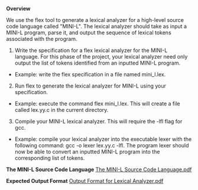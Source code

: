 **Overview**

We use the flex tool to generate a lexical analyzer for a high-level source code language called "MINI-L". The lexical analyzer should take as input a MINI-L program, parse it, and output the sequence of lexical tokens associated with the program.

1. Write the specification for a flex lexical analyzer for the MINI-L language. For this phase of the project, your lexical analyzer need only output the list of tokens identified from an inputted MINI-L program.
- Example: write the flex specification in a file named mini_l.lex.
2. Run flex to generate the lexical analyzer for MINI-L using your specification.
- Example: execute the command flex mini_l.lex. This will create a file called lex.yy.c in the current directory.
3. Compile your MINI-L lexical analyzer. This will require the -lfl flag for gcc.
- Example: compile your lexical analyzer into the executable lexer with the following command: gcc -o lexer lex.yy.c -lfl. The program lexer should now be able to convert an inputted MINI-L program into the corresponding list of tokens.

**The MINI-L Source Code Language**
[The MINI-L Source Code Language.pdf](https://github.com/rvinl001/CS152_Projects/blob/master/Phase1:%20Lexical%20Analyzer/The%20MINI-L%20Source%20Code%20Language.pdf)

**Expected Output Format**
[Output Format for Lexical Analyzer.pdf](https://github.com/rvinl001/CS152_Projects/blob/master/Phase1:%20Lexical%20Analyzer/Output%20Format%20for%20Lexical%20Analyzer.pdf)
